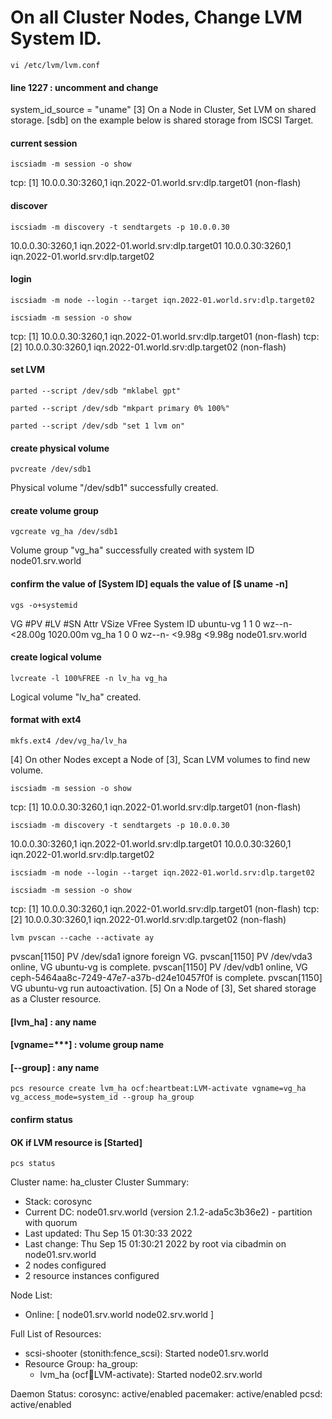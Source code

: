 # On all Cluster Nodes, Change LVM System ID.
```
vi /etc/lvm/lvm.conf
```
#### line 1227 : uncomment and change
system_id_source = "uname"
[3]	On a Node in Cluster, Set LVM on shared storage.
[sdb] on the example below is shared storage from ISCSI Target.
#### current session
```
iscsiadm -m session -o show
```
tcp: [1] 10.0.0.30:3260,1 iqn.2022-01.world.srv:dlp.target01 (non-flash)
#### discover
```
iscsiadm -m discovery -t sendtargets -p 10.0.0.30
```
10.0.0.30:3260,1 iqn.2022-01.world.srv:dlp.target01
10.0.0.30:3260,1 iqn.2022-01.world.srv:dlp.target02
#### login
```
iscsiadm -m node --login --target iqn.2022-01.world.srv:dlp.target02
```
```
iscsiadm -m session -o show
```
tcp: [1] 10.0.0.30:3260,1 iqn.2022-01.world.srv:dlp.target01 (non-flash)
tcp: [2] 10.0.0.30:3260,1 iqn.2022-01.world.srv:dlp.target02 (non-flash)
#### set LVM
```
parted --script /dev/sdb "mklabel gpt"
```
```
parted --script /dev/sdb "mkpart primary 0% 100%"
```
```
parted --script /dev/sdb "set 1 lvm on"
```
#### create physical volume
```
pvcreate /dev/sdb1
```
  Physical volume "/dev/sdb1" successfully created.

#### create volume group
```
vgcreate vg_ha /dev/sdb1
```
  Volume group "vg_ha" successfully created with system ID node01.srv.world

#### confirm the value of [System ID] equals the value of [$ uname -n]
```
vgs -o+systemid
```
  VG              #PV #LV #SN Attr   VSize    VFree    System ID
  ubuntu-vg         1   1   0 wz--n-  <28.00g 1020.00m
  vg_ha             1   0   0 wz--n-   <9.98g   <9.98g node01.srv.world

#### create logical volume
```
lvcreate -l 100%FREE -n lv_ha vg_ha
```
  Logical volume "lv_ha" created.

#### format with ext4
```
mkfs.ext4 /dev/vg_ha/lv_ha
```
[4]	On other Nodes except a Node of [3], Scan LVM volumes to find new volume.
```
iscsiadm -m session -o show
```
tcp: [1] 10.0.0.30:3260,1 iqn.2022-01.world.srv:dlp.target01 (non-flash)
```
iscsiadm -m discovery -t sendtargets -p 10.0.0.30
```
10.0.0.30:3260,1 iqn.2022-01.world.srv:dlp.target01
10.0.0.30:3260,1 iqn.2022-01.world.srv:dlp.target02
```
iscsiadm -m node --login --target iqn.2022-01.world.srv:dlp.target02
```
```
iscsiadm -m session -o show
```
tcp: [1] 10.0.0.30:3260,1 iqn.2022-01.world.srv:dlp.target01 (non-flash)
tcp: [2] 10.0.0.30:3260,1 iqn.2022-01.world.srv:dlp.target02 (non-flash)
```
lvm pvscan --cache --activate ay
```
  pvscan[1150] PV /dev/sda1 ignore foreign VG.
  pvscan[1150] PV /dev/vda3 online, VG ubuntu-vg is complete.
  pvscan[1150] PV /dev/vdb1 online, VG ceph-5464aa8c-7249-47e7-a37b-d24e10457f0f is complete.
  pvscan[1150] VG ubuntu-vg run autoactivation.
[5]	On a Node of [3], Set shared storage as a Cluster resource.
#### [lvm_ha] : any name
#### [vgname=***] : volume group name
#### [--group] : any name
```
pcs resource create lvm_ha ocf:heartbeat:LVM-activate vgname=vg_ha vg_access_mode=system_id --group ha_group
```
#### confirm status
#### OK if LVM resource is [Started]
```
pcs status
```
Cluster name: ha_cluster
Cluster Summary:
  * Stack: corosync
  * Current DC: node01.srv.world (version 2.1.2-ada5c3b36e2) - partition with quorum
  * Last updated: Thu Sep 15 01:30:33 2022
  * Last change:  Thu Sep 15 01:30:21 2022 by root via cibadmin on node01.srv.world
  * 2 nodes configured
  * 2 resource instances configured

Node List:
  * Online: [ node01.srv.world node02.srv.world ]

Full List of Resources:
  * scsi-shooter        (stonith:fence_scsi):    Started node01.srv.world
  * Resource Group: ha_group:
    * lvm_ha    (ocf:heartbeat:LVM-activate):    Started node02.srv.world

Daemon Status:
  corosync: active/enabled
  pacemaker: active/enabled
  pcsd: active/enabled
